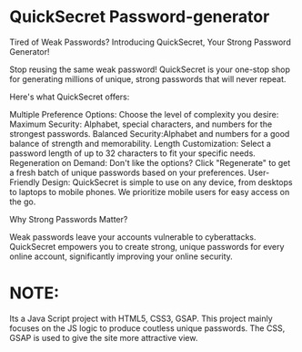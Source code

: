 # QuickSecret Password-generator

Tired of Weak Passwords? Introducing QuickSecret, Your Strong Password Generator!

Stop reusing the same weak password! QuickSecret is your one-stop shop for generating millions of unique, strong passwords that will never repeat.

Here's what QuickSecret offers:

Multiple Preference Options: Choose the level of complexity you desire:
    Maximum Security: Alphabet, special characters, and numbers for the strongest passwords.
    Balanced Security:Alphabet and numbers for a good balance of strength and memorability.
Length Customization: Select a password length of up to 32 characters to fit your specific needs.
Regeneration on Demand:  Don't like the options? Click "Regenerate" to get a fresh batch of unique passwords based on your preferences.
User-Friendly Design: QuickSecret is simple to use on any device, from desktops to laptops to mobile phones. We prioritize mobile users for easy access on the go.

Why Strong Passwords Matter?

Weak passwords leave your accounts vulnerable to cyberattacks. QuickSecret empowers you to create strong, unique passwords for every online account, significantly improving your online security.

# NOTE:
Its a Java Script project with HTML5, CSS3, GSAP. This project mainly focuses on the JS logic to produce coutless unique passwords. The CSS, GSAP is used to give the site more attractive view.
